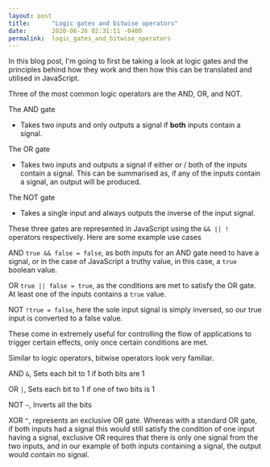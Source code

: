 ```yaml
---
layout: post
title:      "Logic gates and bitwise operators"
date:       2020-06-26 02:31:11 -0400
permalink:  logic_gates_and_bitwise_operators
---
```




In this blog post, I'm going to first be taking a look at logic gates and the principles behind how they work and then how this can be translated and utilised in JavaScript.

Three of the most common logic operators are the AND, OR, and NOT.

The AND gate
* Takes two inputs and only outputs a signal if **both** inputs contain a signal.

The OR gate
* Takes two inputs and outputs a signal if either or / both of the inputs contain a signal. This can be summarised as, if any of the inputs contain a signal, an output will be produced.

The NOT gate
* Takes a single input and always outputs the inverse of the input signal.

These three gates are represented in JavaScript using the `&& || !` operators respectively. Here are some example use cases

AND `true && false = false`, as both inputs for an AND gate need to have a signal, or in the case of JavaScript a truthy value, in this case, a `true` boolean value.

OR `true || false = true`, as the conditions are met to satisfy the OR gate. At least one of the inputs contains a `true` value.

NOT `!true = false`, here the sole input signal is simply inversed, so our true input is converted to a false value.

These come in extremely useful for controlling the flow of applications to trigger certain effects, only once certain conditions are met.

Similar to logic operators, bitwise operators look very familiar.

AND `&`, Sets each bit to 1 if both bits are 1

OR `|`, Sets each bit to 1 if one of two bits is 1

NOT `~`, Inverts all the bits

XOR `^`, represents an exclusive OR gate. Whereas with a standard OR gate, if both inputs had a signal this would still satisfy the condition of one input having a signal, exclusive OR requires that there is only one signal from the two inputs, and in our example of both inputs containing a signal, the output would contain no signal.
